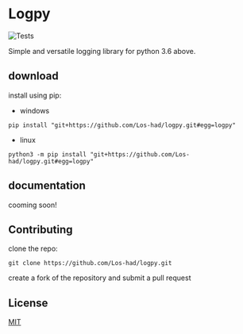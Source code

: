 
# Logpy

![Tests](https://github.com/Los-had/logpy/actions/workflows/linter.yml/badge.svg)

Simple and versatile logging library for python 3.6 above.

## download
install using pip:
* windows
```
pip install "git+https://github.com/Los-had/logpy.git#egg=logpy"
```
* linux
```
python3 -m pip install "git+https://github.com/Los-had/logpy.git#egg=logpy"
```

## documentation
cooming soon!

## Contributing
clone the repo:
```
git clone https://github.com/Los-had/logpy.git
```

create a fork of the repository and submit a pull request

## License
[MIT](https://github.com/Los-had/logpy/LICENSE)
